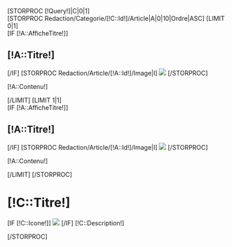 

<div class="item-rating"></div>
<!--
	<div class="row-fluid">
		<div class="span3" style="text-align:center;">
			<img src="/Skins/Minceur/Img/Courbe.png" />
			<h4>Enregistrez vos données</h4>
		</div>
		<div class="span3" style="text-align:center;">
			<img src="/Skins/Minceur/Img/Calendrier.png" />
			<h4>Définissez votre programme</h4>
		</div>
		<div class="span3" style="text-align:center;">
			<img src="/Skins/Minceur/Img/Balance.png" />
			<h4>Suivez vos progrès minceur</h4>
		</div>
		<div class="span3" style="text-align:center;">
			<img src="/Skins/Minceur/Img/CheckList.png" />
			<h4>Téléchargez vos listes de courses</h4>
		</div>
	</div>
-->
	[STORPROC [!Query!]|C|0|1]
		<div class="row-fluid">
			[STORPROC Redaction/Categorie/[!C::Id!]/Article|A|0|10|Ordre|ASC]
				[LIMIT 0|1]
				<div class="span6 well">
					[IF [!A::AfficheTitre!]]<h2>[!A::Titre!]</h2>[/IF]
					[STORPROC Redaction/Article/[!A::Id!]/Image|I]
						<img src="/[!I::URL!].mini.400x200.jpg">
					[/STORPROC]
					<p>[!A::Contenu!]</p>
				</div>
				[/LIMIT]
				[LIMIT 1|1]
				<div class="span6 well">
					[IF [!A::AfficheTitre!]]<h2>[!A::Titre!]</h2>[/IF]
					[STORPROC Redaction/Article/[!A::Id!]/Image|I]
						<img src="/[!I::URL!].mini.400x200.jpg">
					[/STORPROC]
					<p>[!A::Contenu!]</p>
				</div>
				[/LIMIT]
			[/STORPROC]
		</div>
		<div class="row-fluid" style="margin-top:10px;">
			<div class=" span12"> 
				<h1>[!C::Titre!]</h1>
					<p>
					[IF [!C::Icone!]]
						<img src="/[!C::Icone!]" class="pull-left"/>
					[/IF]
					[!C::Description!]
					</p>
			</div>
		</div>
	[/STORPROC]
<div class="item-separator"></div>
